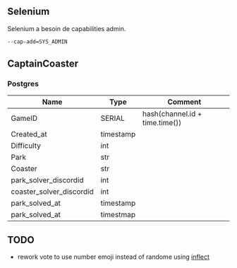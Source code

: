 ## Selenium
Selenium a besoin de capabilities admin.
```sh
--cap-add=SYS_ADMIN
```

## CaptainCoaster
### Postgres

| Name | Type | Comment |
|---|---|---|
| GameID | SERIAL | hash(channel.id + time.time()) |
| Created_at | timestamp |  |
| Difficulty | int |  |
| Park | str |  |
| Coaster | str |  |
| park_solver_discordid | int |  |
| coaster_solver_discordid | int |  |
| park_solved_at| timestamp| |
| park_solved_at|timestmap| |


## TODO
- rework vote to use number emoji instead of randome using [inflect](https://github.com/jazzband/inflect)